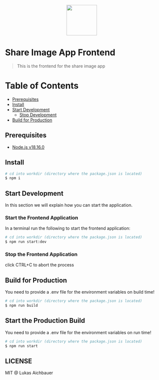 <p align="center">
  <a href="https://devopscycle.com">
    <img target="_blank" height="100" src="http://devopscycle.com/wp-content/uploads/sites/4/2023/10/DevOps-Cycle-Logo-Long.png" />
  </a>
</p>

# Share Image App Frontend

> This is the frontend for the share image app

# Table of Contents

* [Prerequisites](#prerequisites)
* [Install](#install)
* [Start Development](#start-development)
  * [Stop Development](#start-development)
* [Build for Production](#build-for-production)

## Prerequisites

* [Node.js v18.16.0][nodejs]

## Install

```sh
# cd into workdir (directory where the package.json is located)
$ npm i
```

## Start Development

In this section we will explain how you can start the application.

### Start the Frontend Application

In a terminal run the following to start the frontend application:

```sh
# cd into workdir (directory where the package.json is located)
$ npm run start:dev
```

### Stop the Frontend Application

click CTRL+C to abort the process

## Build for Production

You need to provide a .env file for the environment variables on build time!

```sh
# cd into workdir (directory where the package.json is located)
$ npm run build
```

## Start the Production Build

You need to provide a .env file for the environment variables on run time!

```sh
# cd into workdir (directory where the package.json is located)
$ npm run start
```

## LICENSE

MIT @ Lukas Aichbauer

[nodejs]: https://nodejs.org/en/

